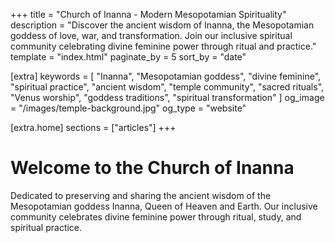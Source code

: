 +++
title = "Church of Inanna - Modern Mesopotamian Spirituality"
description = "Discover the ancient wisdom of Inanna, the Mesopotamian goddess of love, war, and transformation. Join our inclusive spiritual community celebrating divine feminine power through ritual and practice."
template = "index.html"
paginate_by = 5
sort_by = "date"

[extra]
keywords = [
    "Inanna",
    "Mesopotamian goddess",
    "divine feminine",
    "spiritual practice",
    "ancient wisdom",
    "temple community",
    "sacred rituals",
    "Venus worship",
    "goddess traditions",
    "spiritual transformation"
]
og_image = "/images/temple-background.jpg"
og_type = "website"

[extra.home]
sections = ["articles"]
+++

# Welcome to the Church of Inanna

Dedicated to preserving and sharing the ancient wisdom of the Mesopotamian goddess Inanna, Queen of Heaven and Earth. Our inclusive community celebrates divine feminine power through ritual, study, and spiritual practice.
